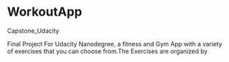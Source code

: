 # WorkoutApp
Capstone_Udacity

Final Project For Udacity Nanodegree, a fitness and Gym App with a variety of exercises that you can choose from.The Exercises are organized by


